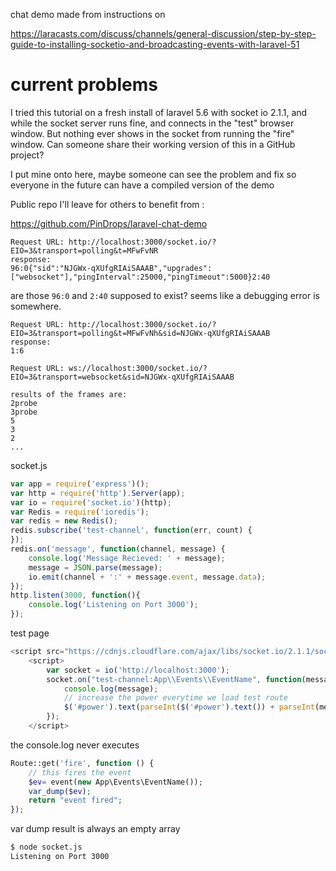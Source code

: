 
chat demo made from instructions on

https://laracasts.com/discuss/channels/general-discussion/step-by-step-guide-to-installing-socketio-and-broadcasting-events-with-laravel-51


# current problems

I tried this tutorial on a fresh install of laravel 5.6 with socket io 2.1.1, and while the socket server runs fine, and connects in the "test" browser window. But nothing ever shows in the socket from running the "fire" window. Can someone share their working version of this in a GitHub project?

I put mine onto here, maybe someone can see the problem and fix so everyone in the future can have a compiled version of the demo 

Public repo I'll leave for others to benefit from :

https://github.com/PinDrops/laravel-chat-demo




```
Request URL: http://localhost:3000/socket.io/?EIO=3&transport=polling&t=MFwFvNR
response:
96:0{"sid":"NJGWx-qXUfgRIAiSAAAB","upgrades":["websocket"],"pingInterval":25000,"pingTimeout":5000}2:40
```

are those `96:0` and `2:40` supposed to exist? seems like a debugging error is somewhere.

```
Request URL: http://localhost:3000/socket.io/?EIO=3&transport=polling&t=MFwFvNh&sid=NJGWx-qXUfgRIAiSAAAB
response:
1:6
```

```
Request URL: ws://localhost:3000/socket.io/?EIO=3&transport=websocket&sid=NJGWx-qXUfgRIAiSAAAB

results of the frames are:
2probe
3probe
5
3
2
...
```


socket.js

```js
var app = require('express')();
var http = require('http').Server(app);
var io = require('socket.io')(http);
var Redis = require('ioredis');
var redis = new Redis();
redis.subscribe('test-channel', function(err, count) {
});
redis.on('message', function(channel, message) {
    console.log('Message Recieved: ' + message);
    message = JSON.parse(message);
    io.emit(channel + ':' + message.event, message.data);
});
http.listen(3000, function(){
    console.log('Listening on Port 3000');
});
```

test page

```js
<script src="https://cdnjs.cloudflare.com/ajax/libs/socket.io/2.1.1/socket.io.dev.js"></script>
    <script>
        var socket = io('http://localhost:3000');
        socket.on("test-channel:App\\Events\\EventName", function(message){
            console.log(message);
            // increase the power everytime we load test route
            $('#power').text(parseInt($('#power').text()) + parseInt(message.data.power));
        });
    </script>
```

the console.log never executes


```php
Route::get('fire', function () {
    // this fires the event
    $ev= event(new App\Events\EventName());
    var_dump($ev);
    return "event fired";
});
```

var dump result is always an empty array


```bash
$ node socket.js
Listening on Port 3000
```



